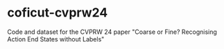 # coficut-cvprw24
Code and dataset for the CVPRW 24 paper "Coarse or Fine? Recognising Action End States without Labels"
